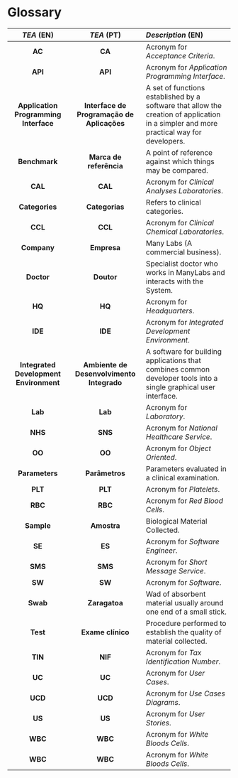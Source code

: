 # Glossary

| **_TEA_** (EN)  | **_TEA_** (PT) | **_Description_** (EN)           |                                       
|:----------------:|:--------------------:|:---------------------------------|
|**AC** | **CA** | Acronym for _Acceptance Criteria_.|
| **API** | **API** | Acronym for _Application Programming Interface_.|
| **Application Programming Interface** | **Interface de Programação de Aplicações** | A set of functions established by a software that allow the creation of application in a simpler and more practical way for developers.|
| **Benchmark**   | **Marca de referência** | A point of reference against which things may be compared.|
| **CAL**  | **CAL** | Acronym for _Clinical Analyses Laboratories_.|
| **Categories** | **Categorias** | Refers to clinical categories.|
| **CCL**  | **CCL** | Acronym for _Clinical Chemical Laboratories_.|
| **Company**  | **Empresa** | Many Labs (A commercial business).|
| **Doctor** | **Doutor**| Specialist doctor who works in ManyLabs and interacts with the System.|
| **HQ**   | **HQ**  | Acronym for _Headquarters_.|
| **IDE**  | **IDE** | Acronym for _Integrated Development Environment_.|
| **Integrated Development Environment**  | **Ambiente de Desenvolvimento Integrado** | A software for building applications that combines common developer tools into a single graphical user interface.|
| **Lab**  | **Lab** | Acronym for _Laboratory_.|
| **NHS**  | **SNS** | Acronym for _National Healthcare Service_.|
| **OO**   | **OO** | Acronym for _Object Oriented_.|
| **Parameters**  | **Parâmetros** | Parameters evaluated in a clinical examination.|
| **PLT**   | **PLT** | Acronym for _Platelets_.|
| **RBC**  | **RBC** | Acronym for _Red Blood Cells_.|
| **Sample**  | **Amostra** | Biological Material Collected.|
| **SE**   | **ES** | Acronym for _Software Engineer_.|
| **SMS**   | **SMS** | Acronym for _Short Message Service_.|
| **SW**  | **SW** | Acronym for _Software_.|
| **Swab** | **Zaragatoa** | Wad of absorbent material usually around one end of a small stick. |
| **Test** | **Exame clínico** | Procedure performed to establish the quality of material collected. |
| **TIN**  | **NIF** | Acronym for _Tax Identification Number_.|
| **UC**   | **UC** | Acronym for _User Cases_. |
| **UCD**  | **UCD** | Acronym for _Use Cases Diagrams_.|
| **US**   | **US** | Acronym for _User Stories_.|
| **WBC**  | **WBC** | Acronym for _White Bloods Cells_.|
| **WBC**  | **WBC** | Acronym for _White Bloods Cells_.|